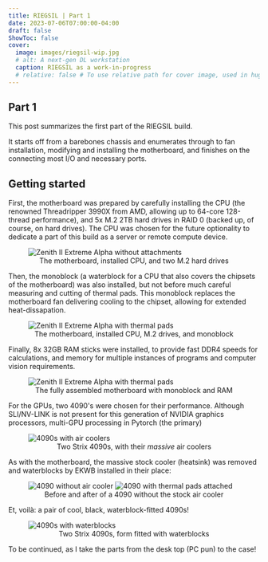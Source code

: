 ```yaml
---
title: RIEGSIL | Part 1
date: 2023-07-06T07:00:00-04:00
draft: false
ShowToc: false
cover:
  image: images/riegsil-wip.jpg
  # alt: A next-gen DL workstation
  caption: RIEGSIL as a work-in-progress
  # relative: false # To use relative path for cover image, used in hugo Page-bundles
---
```


## Part 1

This post summarizes the first part of the RIEGSIL build.

It starts off from a barebones chassis and enumerates through to fan installation, modifying and installing the motherboard, and finishes on the connecting most I/O and necessary ports.

## Getting started

First, the motherboard was prepared by carefully installing the CPU (the renowned Threadripper 3990X from AMD, allowing up to 64-core 128-thread performance), and 5x M.2 2TB hard drives in RAID 0 (backed up, of course, on hard drives). The CPU was chosen for the future optionality to dedicate a part of this build as a server or remote compute device.

<figure>
    <img src="images/motherboard-thermal-pads.jpg" alt="Zenith II Extreme Alpha without attachments">
    <figcaption align="center">The motherboard, installed CPU, and two M.2 hard drives</figcaption>
</figure>

Then, the monoblock (a waterblock for a CPU that also covers the chipsets of the motherboard) was also installed, but not before much careful measuring and cutting of thermal pads. This monoblock replaces the motherboard fan delivering cooling to the chipset, allowing for extended heat-dissapation.

<figure>
    <img src="images/motherboard-monoblock.jpg" alt="Zenith II Extreme Alpha with thermal pads">
    <figcaption align="center">The motherboard, installed CPU, M.2 drives, and monoblock</figcaption>
</figure>

Finally, 8x 32GB RAM sticks were installed, to provide fast DDR4 speeds for calculations, and memory for multiple instances of programs and computer vision requirements.

<figure>
    <img src="images/motherboard-full.jpg" alt="Zenith II Extreme Alpha with thermal pads">
    <figcaption align="center">The fully assembled motherboard with monoblock and RAM</figcaption>
</figure>

For the GPUs, two 4090's were chosen for their performance. Although SLI/NV-LINK is not present for this generation of NVIDIA graphics processors, multi-GPU processing in Pytorch (the primary) 

<figure>
    <img src="images/4090s-no-waterblock.jpg" alt="4090s with air coolers">
    <figcaption align="center">Two Strix 4090s, with their <i>massive</i> air coolers</figcaption>
</figure>

As with the motherboard, the massive stock cooler (heatsink) was removed and waterblocks by EKWB installed in their place:

<figure>
    <img src="images/4090-circuits.jpg" alt="4090 without air cooler">
    <img src="images/4090-thermal-pads.jpg" alt="4090 with thermal pads attached">
    <figcaption align="center">Before and after of a 4090 without the stock air cooler</figcaption>
</figure>

Et, voilà: a pair of cool, black, waterblock-fitted 4090s!

<figure>
    <img src="images/4090s-waterblock.jpg" alt="4090s with waterblocks">
    <figcaption align="center">Two Strix 4090s, form fitted with waterblocks</figcaption>
</figure>

To be continued, as I take the parts from the desk top (PC pun) to the case!